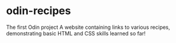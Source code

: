 # odin-recipes
The first Odin project
A website containing links to various recipes, demonstrating basic HTML and CSS skills learned so far!
